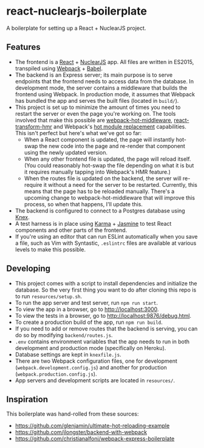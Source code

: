 # react-nuclearjs-boilerplate

A boilerplate for setting up a React + NuclearJS project.

## Features

* The frontend is a [React] + [NuclearJS] app. All files are written in
  ES2015, transpiled using [Webpack] + [Babel].
* The backend is an Express server; its main purpose is to serve endpoints that
  the frontend needs to access data from the database. In development mode, the
  server contains a middleware that builds the frontend using Webpack. In
  production mode, it assumes that Webpack has bundled the app and serves the
  built files (located in `build/`).
* This project is set up to minimize the amount of times you need to restart the
  server or even the page you're working on. The tools involved that make this
  possible are [webpack-hot-middleware], [react-transform-hmr] and Webpack's
  [hot module replacement] capabilities. This isn't perfect but here's what
  we've got so far:
    * When a React component is updated, the page will instantly hot-swap the
      new code into the page and re-render that component using the newly
      updated version.
    * When any other frontend file is updated, the page will reload itself. (You
      could reasonably hot-swap the file depending on what it is but it requires
      manually tapping into Webpack's HMR feature.)
    * When the routes file is updated on the backend, the server will re-require
      it without a need for the server to be restarted. Currently, this means
      that the page has to be reloaded manually. There's a upcoming change
      to webpack-hot-middleware that will improve this process, so when that
      happens, I'll update this.
* The backend is configured to connect to a Postgres database using [Knex].
* A test harness is in place using [Karma] + [Jasmine] to test React components
  and other parts of the frontend.
* If you're using an editor that can run ESLint automatically when you save a
  file, such as Vim with Syntastic, `.eslintrc` files are available at various
  levels to make this possible.

## Developing

* This project comes with a script to install dependencies and initialize the
  database. So the very first thing you want to do after cloning this repo is to
  run `resources/setup.sh`.
* To run the app server and test server, run `npm run start`.
* To view the app in a browser, go to <http://localhost:3000>.
* To view the tests in a browser, go to <http://localhost:9876/debug.html>.
* To create a production build of the app, run `npm run build`.
* If you need to add or remove routes that the backend is serving, you can do so
  by modifying `backend/routes.js`.
* `.env` contains environment variables that the app needs to run in both
  development and production mode (specifically on Heroku).
* Database settings are kept in `knexfile.js`.
* There are two Webpack configuration files, one for development
  (`webpack.development.config.js`) and another for production
  (`webpack.production.config.js`).
* App servers and development scripts are located in `resources/`.

## Inspiration

This boilerplate was hand-rolled from these sources:

* <https://github.com/glenjamin/ultimate-hot-reloading-example>
* <https://github.com/jlongster/backend-with-webpack>
* <https://github.com/christianalfoni/webpack-express-boilerplate>

[React]: http://facebook.github.io/react
[NuclearJS]: https://optimizely.github.io/nuclear-js/
[Webpack]: http://webpack.github.io/
[Babel]: https://babeljs.io/
[webpack-hot-middleware]: https://github.com/glenjamin/webpack-hot-middleware
[react-transform-hmr]: https://github.com/gaearon/react-transform-hmr
[hot module replacement]: http://webpack.github.io/docs/hot-module-replacement-with-webpack.html
[Knex]: http://knexjs.org/
[Karma]: https://karma-runner.github.io
[Jasmine]: http://jasmine.github.io/
